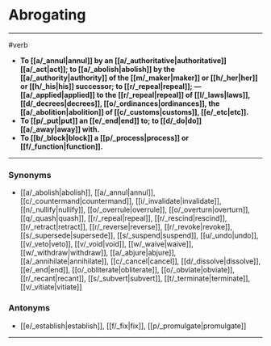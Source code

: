# Abrogating
---
#verb
- **To [[a/_annul|annul]] by an [[a/_authoritative|authoritative]] [[a/_act|act]]; to [[a/_abolish|abolish]] by the [[a/_authority|authority]] of the [[m/_maker|maker]] or [[h/_her|her]] or [[h/_his|his]] successor; to [[r/_repeal|repeal]]; — [[a/_applied|applied]] to the [[r/_repeal|repeal]] of [[l/_laws|laws]], [[d/_decrees|decrees]], [[o/_ordinances|ordinances]], the [[a/_abolition|abolition]] of [[c/_customs|customs]], [[e/_etc|etc]].**
- **To [[p/_put|put]] an [[e/_end|end]] to; to [[d/_do|do]] [[a/_away|away]] with.**
- **To [[b/_block|block]] a [[p/_process|process]] or [[f/_function|function]].**
---
### Synonyms
- [[a/_abolish|abolish]], [[a/_annul|annul]], [[c/_countermand|countermand]], [[i/_invalidate|invalidate]], [[n/_nullify|nullify]], [[o/_overrule|overrule]], [[o/_overturn|overturn]], [[q/_quash|quash]], [[r/_repeal|repeal]], [[r/_rescind|rescind]], [[r/_retract|retract]], [[r/_reverse|reverse]], [[r/_revoke|revoke]], [[s/_supersede|supersede]], [[s/_suspend|suspend]], [[u/_undo|undo]], [[v/_veto|veto]], [[v/_void|void]], [[w/_waive|waive]], [[w/_withdraw|withdraw]], [[a/_abjure|abjure]], [[a/_annihilate|annihilate]], [[c/_cancel|cancel]], [[d/_dissolve|dissolve]], [[e/_end|end]], [[o/_obliterate|obliterate]], [[o/_obviate|obviate]], [[r/_recant|recant]], [[s/_subvert|subvert]], [[t/_terminate|terminate]], [[v/_vitiate|vitiate]]
### Antonyms
- [[e/_establish|establish]], [[f/_fix|fix]], [[p/_promulgate|promulgate]]
---

